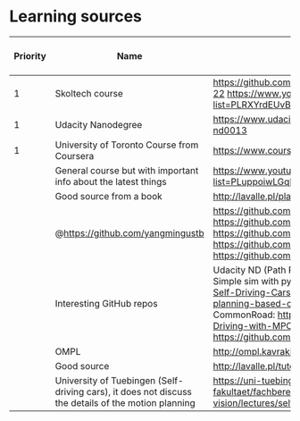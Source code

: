﻿# Learning sources

|Priority|Name                                                                                               |Copy of url                                                                                                                                                                                                                                                                                                                                                                                                                                                                     |Progress|Suggested Period|Category|Notes and rating|Date|
|--------|---------------------------------------------------------------------------------------------------|--------------------------------------------------------------------------------------------------------------------------------------------------------------------------------------------------------------------------------------------------------------------------------------------------------------------------------------------------------------------------------------------------------------------------------------------------------------------------------|--------|----------------|--------|----------------|----|
|1       |Skoltech course                                                                                    |https://github.com/MobileRoboticsSkoltech/Planning-Algorithms-T2-2021-22  https://www.youtube.com/playlist?list=PLRXYrdEUvBoBds3a1PJ8g5mt122R1hm6o                                                                                                                                                                                                                                                                                                                              |        |                |        |                |    |
|1       |Udacity Nanodegree                                                                                 |https://www.udacity.com/course/self-driving-car-engineer-nanodegree--nd0013                                                                                                                                                                                                                                                                                                                                                                                                     |        |                |        |                |    |
|1       |University of Toronto Course from Coursera                                                         |https://www.coursera.org/learn/motion-planning-self-driving-cars                                                                                                                                                                                                                                                                                                                                                                                                                |        |                |        |                |    |
|        |General course but with important info about the latest things                                     |https://www.youtube.com/playlist?list=PLuppoiwLGqMRCOhEGCDHBfezokZkog-N5                                                                                                                                                                                                                                                                                                                                                                                                        |        |                |        |                |    |
|        |Good source from a book                                                                            |http://lavalle.pl/planning/                                                                                                                                                                                                                                                                                                                                                                                                                                                     |        |                |        |                |    |
|        |@https://github.com/yangmingustb                                                                   |https://github.com/yangmingustb/planning_books_1 https://github.com/yangmingustb/Papers https://github.com/yangmingustb/planning_books_2 https://github.com/yangmingustb/Local-Planner https://github.com/yangmingustb/PTPSim                                                                                                                                                                                                                                                   |        |                |        |                |    |
|        |Interesting GitHub repos                                                                           |Udacity ND (Path Planning): https://github.com/davidawad/Path-Planning  Simple sim with pygame: https://github.com/dahhmani/Motion-Planning-for-Self-Driving-Cars  MPC + Bezier spline: https://github.com/paulyehtw/Motion-planning-based-on-Model-Predictive-control-and-Bezier-spline  MPC with CommonRoad: https://github.com/TGoldC/Motion-Planning-for-Autonomous-Driving-with-MPC  Coursera: https://github.com/nikhildantkale/motion_planning_autonomous_driving_vehicle|        |                |        |                |    |
|        |OMPL                                                                                               |http://ompl.kavrakilab.org/                                                                                                                                                                                                                                                                                                                                                                                                                                                     |        |                |        |                |    |
|        |Good source                                                                                        |http://lavalle.pl/tutorials.html                                                                                                                                                                                                                                                                                                                                                                                                                                                |        |                |        |                |    |
|        |University of Tuebingen (Self-driving cars), it does not discuss the details of the motion planning|https://uni-tuebingen.de/fakultaeten/mathematisch-naturwissenschaftliche-fakultaet/fachbereiche/informatik/lehrstuehle/autonomous-vision/lectures/self-driving-cars/                                                                                                                                                                                                                                                                                                            |        |                |        |                |    |
